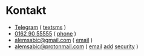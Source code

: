 <style>.container {padding-top: 96px !important;}</style>

# Kontakt

- [Telegram](https://t.me/alawasgeht) ( [textsms](:Icon) )
- [0162 90 55555](tel:+491629055555) ( [phone](:Icon) )
- [alemsabic@gmail.com](mailto:alemsabic@gmail.com) ( [email](:Icon) )
- [alemsabic@protonmail.com](mailto:alemsabic@protonmail.com) ( [email](:Icon) [add](:Icon) [security](:Icon) )
